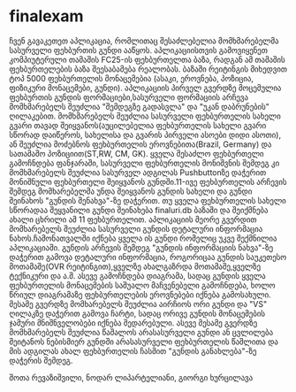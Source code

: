 # finalexam

ჩვენ გავაკეთეთ აპლიკაცია, რომლითაც შესაძლებელია მომხმარებელმა სასურველი ფეხბურთის გუნდი ააწყოს. აპლიკაციისთვის გამოვიყენეთ კომპიუტერული თამაშის FC25-ის ფეხბურთელთა ბაზა, რადგან ამ თამაშის ფეხბურთელების ბაზა შეესაბამება რეალობას. ბაზაში რეიტინგის მიხედვით  ტოპ 5000 ფეხბურთელის მონაცემებია (ასაკი, ეროვნება, პოზიცია, ფიზიკური მონაცემები, გუნდი).
აპლიკაციის პირველ გვერდზე მოცემულია ფეხბურთის გუნდის ფორმაციები,სასურველი ფორმაციის არჩევა მომხმარებელს შეუძლია "შემდეგზე გადასვლა" და "უკან დაბრუნების" ღილაკებით. მომხმარებელს შეუძლია სასურველი ფეხბურთელის სახელი გვარი თავად შეიყვანოს(აუცილებელია ფეხბურთელის სახელი გვარი სწორად დაიწეროს, სახელისა და გვარის პირველი ასოები დიდი ასოთი), ან შეუძლია მოძებნოს ფეხბურთელის ეროვნებითა(Brazil, Germany) და სათამაშო პოზიციით(ST,RW, CM, GK). ყველა შესაძლო ფეხბურთელი გამოჩნდება ფანჯარაში, სასურველი ფეხბურთელის მონიშვნის შემდეგ კი მომხმარებელს შეუძლია სასურველ ადგილას Pushbuttonზე დაჭერით მონიშნული ფეხბურთელი შეიყვანოს გუნდში.11-ივე ფეხბურთელის არჩევის შემდეგ მომხარებელმა უნდა შეიყვანოს გუნდის სახელი და გუნდი შეინახოს "გუნდის შენახვა"-ზე დაჭერით. თუ ყველა ფეხბურთელის სახელი სწორადაა შეყვანილი გუნდი შეინახება finaluri.db ბაზაში და შეიქმნება ახალი ცხრილი ამ 11 ფეხბურთელით.
აპლიკაციის მეორე გვერდით მომხარებელს შეუძლია სასურველი გუნდის დეტალური ინფორმაცია ნახოს.ჩამონათვალში იქნება ყველა ის გუნდი რომელიც უკვე შექმნილია აპლიკაციაში. გუნდის არჩევის შემდეგ "გუნდის ინფორმაციის ნახვა"-ზე დაჭერით გამოვა დეტალური ინფორმაცია, როგორიცაა გუნდის საუკეთესო მოთამაშე(OVR რეიტინგით),ყველზე ახალგაზრდა მოთამაშე,ყველზე ტექნიკური და ა.შ. ასევე გამოჩნდება დიაგრამა, სადაც გუნდის ყველა ფეხბურთელის მონაცემების საშუალო მაჩვენებელი გამოჩნდება, ხოლო წრიულ დიაგრამაზე ფეხბურთელების  ეროვნებები იქნება გამოსახული.
მესამე გვერდზე მომხარებელს შეუძლია აირჩიოს ორი გუნდი და "VS" ღილაკზე დაჭერით გამოვა ჩარტი, სადაც ორივე გუნდის მონაცემების ჯამური მნიშნველობები იქნება შედარებული. ასევე მესამე გვერდზე მომხმარებელს შეუძლია წაშალოს არასასურველი გუნდი ან ცვლილება შეიტანოს ნებისმიერ გუნდში არასასურველი ფეხბურთელის წაშლითა და მის ადგილას ახალ ფეხბურთელის ჩასმით "გუნდის განახლება"-ზე დაჭერის შემდეგ.


შოთა რევაზიშვილი, ნოდარ ლიპარტელიანი, გიორგი ხურცილავა
